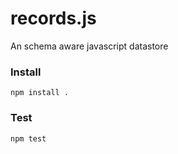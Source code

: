records.js
==========

An schema aware javascript datastore

### Install

``` npm install . ```


### Test

```npm test```
